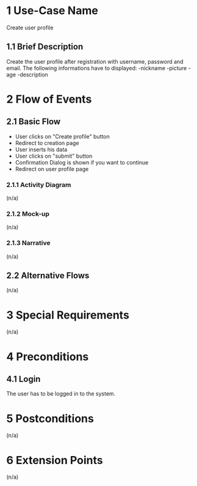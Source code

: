 # 1 Use-Case Name
Create user profile

## 1.1 Brief Description
Create the user profile after registration with username, password and email. The following informations have to displayed:
-nickname
-picture
-age
-description

# 2 Flow of Events
## 2.1 Basic Flow
- User clicks on "Create profile" button
- Redirect to creation page
- User inserts his data
- User clicks on "submit" button
- Confirmation Dialog is shown if you want to continue
- Redirect on user profile page

### 2.1.1 Activity Diagram
(n/a)

### 2.1.2 Mock-up
(n/a)

### 2.1.3 Narrative
(n/a)

## 2.2 Alternative Flows
(n/a)

# 3 Special Requirements
(n/a)

# 4 Preconditions
## 4.1 Login
The user has to be logged in to the system.

# 5 Postconditions
(n/a)

# 6 Extension Points
(n/a)
